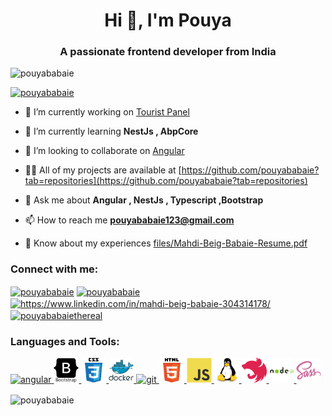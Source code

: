 <h1 align="center">Hi 👋, I'm Pouya</h1>
<h3 align="center">A passionate frontend developer from India</h3>

<p align="left"> <img src="https://komarev.com/ghpvc/?username=pouyababaie&label=Profile%20views&color=0e75b6&style=flat" alt="pouyababaie" /> </p>

<p align="left"> <a href="https://github.com/ryo-ma/github-profile-trophy"><img src="https://github-profile-trophy.vercel.app/?username=pouyababaie" alt="pouyababaie" /></a> </p>

- 🔭 I’m currently working on [Tourist Panel](https://2ristpanel.com/)

- 🌱 I’m currently learning **NestJs , AbpCore**

- 👯 I’m looking to collaborate on [Angular](https://github.com/angular/angular)

- 👨‍💻 All of my projects are available at [https://github.com/pouyababaie?tab=repositories](https://github.com/pouyababaie?tab=repositories)

- 💬 Ask me about **Angular , NestJs , Typescript ,Bootstrap**

- 📫 How to reach me **pouyababaie123@gmail.com**

- 📄 Know about my experiences [files/Mahdi-Beig-Babaie-Resume.pdf](files/Mahdi-Beig-Babaie-Resume.pdf)

<h3 align="left">Connect with me:</h3>
<p align="left">
<a href="https://dev.to/pouyababaie" target="blank"><img align="center" src="https://raw.githubusercontent.com/rahuldkjain/github-profile-readme-generator/master/src/images/icons/Social/devto.svg" alt="pouyababaie" height="30" width="40" /></a>
<a href="https://twitter.com/pouyababaie" target="blank"><img align="center" src="https://raw.githubusercontent.com/rahuldkjain/github-profile-readme-generator/master/src/images/icons/Social/twitter.svg" alt="pouyababaie" height="30" width="40" /></a>
<a href="https://linkedin.com/in/https://www.linkedin.com/in/mahdi-beig-babaie-304314178/" target="blank"><img align="center" src="https://raw.githubusercontent.com/rahuldkjain/github-profile-readme-generator/master/src/images/icons/Social/linked-in-alt.svg" alt="https://www.linkedin.com/in/mahdi-beig-babaie-304314178/" height="30" width="40" /></a>
<a href="https://instagram.com/pouyababaiethereal" target="blank"><img align="center" src="https://raw.githubusercontent.com/rahuldkjain/github-profile-readme-generator/master/src/images/icons/Social/instagram.svg" alt="pouyababaiethereal" height="30" width="40" /></a>
</p>

<h3 align="left">Languages and Tools:</h3>
<p align="left"> <a href="https://angular.io" target="_blank" rel="noreferrer"> <img src="https://angular.io/assets/images/logos/angular/angular.svg" alt="angular" width="40" height="40"/> </a> <a href="https://getbootstrap.com" target="_blank" rel="noreferrer"> <img src="https://raw.githubusercontent.com/devicons/devicon/master/icons/bootstrap/bootstrap-plain-wordmark.svg" alt="bootstrap" width="40" height="40"/> </a> <a href="https://www.w3schools.com/css/" target="_blank" rel="noreferrer"> <img src="https://raw.githubusercontent.com/devicons/devicon/master/icons/css3/css3-original-wordmark.svg" alt="css3" width="40" height="40"/> </a> <a href="https://www.docker.com/" target="_blank" rel="noreferrer"> <img src="https://raw.githubusercontent.com/devicons/devicon/master/icons/docker/docker-original-wordmark.svg" alt="docker" width="40" height="40"/> </a> <a href="https://git-scm.com/" target="_blank" rel="noreferrer"> <img src="https://www.vectorlogo.zone/logos/git-scm/git-scm-icon.svg" alt="git" width="40" height="40"/> </a> <a href="https://www.w3.org/html/" target="_blank" rel="noreferrer"> <img src="https://raw.githubusercontent.com/devicons/devicon/master/icons/html5/html5-original-wordmark.svg" alt="html5" width="40" height="40"/> </a> <a href="https://developer.mozilla.org/en-US/docs/Web/JavaScript" target="_blank" rel="noreferrer"> <img src="https://raw.githubusercontent.com/devicons/devicon/master/icons/javascript/javascript-original.svg" alt="javascript" width="40" height="40"/> </a> <a href="https://www.linux.org/" target="_blank" rel="noreferrer"> <img src="https://raw.githubusercontent.com/devicons/devicon/master/icons/linux/linux-original.svg" alt="linux" width="40" height="40"/> </a> <a href="https://nestjs.com/" target="_blank" rel="noreferrer"> <img src="https://raw.githubusercontent.com/devicons/devicon/master/icons/nestjs/nestjs-plain.svg" alt="nestjs" width="40" height="40"/> </a> <a href="https://nodejs.org" target="_blank" rel="noreferrer"> <img src="https://raw.githubusercontent.com/devicons/devicon/master/icons/nodejs/nodejs-original-wordmark.svg" alt="nodejs" width="40" height="40"/> </a> <a href="https://sass-lang.com" target="_blank" rel="noreferrer"> <img src="https://raw.githubusercontent.com/devicons/devicon/master/icons/sass/sass-original.svg" alt="sass" width="40" height="40"/> </a> </p>

<p><img align="center" src="https://github-readme-stats.vercel.app/api/top-langs?username=pouyababaie&show_icons=true&locale=en&layout=compact" alt="pouyababaie" /></p>
